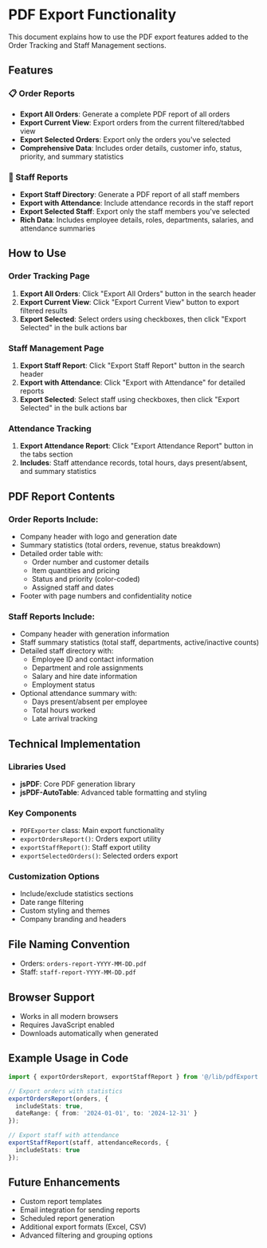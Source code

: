 # PDF Export Functionality

This document explains how to use the PDF export features added to the Order Tracking and Staff Management sections.

## Features

### 📋 Order Reports
- **Export All Orders**: Generate a complete PDF report of all orders
- **Export Current View**: Export orders from the current filtered/tabbed view
- **Export Selected Orders**: Export only the orders you've selected
- **Comprehensive Data**: Includes order details, customer info, status, priority, and summary statistics

### 👥 Staff Reports  
- **Export Staff Directory**: Generate a PDF report of all staff members
- **Export with Attendance**: Include attendance records in the staff report
- **Export Selected Staff**: Export only the staff members you've selected
- **Rich Data**: Includes employee details, roles, departments, salaries, and attendance summaries

## How to Use

### Order Tracking Page
1. **Export All Orders**: Click "Export All Orders" button in the search header
2. **Export Current View**: Click "Export Current View" button to export filtered results
3. **Export Selected**: Select orders using checkboxes, then click "Export Selected" in the bulk actions bar

### Staff Management Page
1. **Export Staff Report**: Click "Export Staff Report" button in the search header
2. **Export with Attendance**: Click "Export with Attendance" for detailed reports
3. **Export Selected**: Select staff using checkboxes, then click "Export Selected" in the bulk actions bar

### Attendance Tracking
1. **Export Attendance Report**: Click "Export Attendance Report" button in the tabs section
2. **Includes**: Staff attendance records, total hours, days present/absent, and summary statistics

## PDF Report Contents

### Order Reports Include:
- Company header with logo and generation date
- Summary statistics (total orders, revenue, status breakdown)
- Detailed order table with:
  - Order number and customer details
  - Item quantities and pricing
  - Status and priority (color-coded)
  - Assigned staff and dates
- Footer with page numbers and confidentiality notice

### Staff Reports Include:
- Company header with generation information
- Staff summary statistics (total staff, departments, active/inactive counts)
- Detailed staff directory with:
  - Employee ID and contact information
  - Department and role assignments
  - Salary and hire date information
  - Employment status
- Optional attendance summary with:
  - Days present/absent per employee
  - Total hours worked
  - Late arrival tracking

## Technical Implementation

### Libraries Used
- **jsPDF**: Core PDF generation library
- **jsPDF-AutoTable**: Advanced table formatting and styling

### Key Components
- `PDFExporter` class: Main export functionality
- `exportOrdersReport()`: Orders export utility
- `exportStaffReport()`: Staff export utility
- `exportSelectedOrders()`: Selected orders export

### Customization Options
- Include/exclude statistics sections
- Date range filtering
- Custom styling and themes
- Company branding and headers

## File Naming Convention
- Orders: `orders-report-YYYY-MM-DD.pdf`
- Staff: `staff-report-YYYY-MM-DD.pdf`

## Browser Support
- Works in all modern browsers
- Requires JavaScript enabled
- Downloads automatically when generated

## Example Usage in Code

```typescript
import { exportOrdersReport, exportStaffReport } from '@/lib/pdfExport';

// Export orders with statistics
exportOrdersReport(orders, { 
  includeStats: true,
  dateRange: { from: '2024-01-01', to: '2024-12-31' }
});

// Export staff with attendance
exportStaffReport(staff, attendanceRecords, { 
  includeStats: true 
});
```

## Future Enhancements
- Custom report templates
- Email integration for sending reports
- Scheduled report generation
- Additional export formats (Excel, CSV)
- Advanced filtering and grouping options
